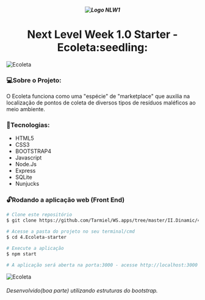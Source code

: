 <h5 align="center"> 
  
  ![Logo NLW1](https://github.com/Tarmiel/WS.apps/blob/master/II.Dinamic/4__JS__Ecoleta.starter/public/assets/logo.svg) 
</h5>

<h1 align="center">Next Level Week 1.0 Starter - Ecoleta:seedling:</h1>

![Ecoleta](https://github.com/Tarmiel/WS.apps/blob/master/II.Dinamic/4__JS__Ecoleta.starter/public/assets/cont.png)

### :computer:Sobre o Projeto:
O Ecoleta funciona como uma "espécie" de "marketplace" que auxilia na localização de pontos de coleta de diversos tipos de resíduos maléficos ao meio ambiente.

### :rocket:Tecnologias:

- HTML5
- CSS3
- BOOTSTRAP4
- Javascript
- Node.Js
- Express
- SQLite
- Nunjucks

### :unlock:Rodando a aplicação web (Front End)

```bash
# Clone este repositório
$ git clone https://github.com/Tarmiel/WS.apps/tree/master/II.Dinamic/4.Ecoleta_starter

# Acesse a pasta do projeto no seu terminal/cmd
$ cd 4.Ecoleta-starter

# Execute a aplicação
$ npm start

# A aplicação será aberta na porta:3000 - acesse http://localhost:3000
```

![Ecoleta](https://repository-images.githubusercontent.com/268559110/520c8a80-a8fc-11ea-8512-15f8979b418c)

###### Desenvolvido(boa parte) utilizando estruturas do bootstrap.
